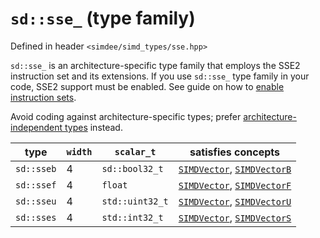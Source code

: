 # `sd::sse_` (type family)

Defined in header `<simdee/simd_types/sse.hpp>`

`sd::sse_` is an architecture-specific type family that employs the SSE2 instruction set and its extensions. If you use `sd::sse_` type family in your code, SSE2 support must be enabled. See guide on how to [enable instruction sets](../guides/config.md).

Avoid coding against architecture-specific types; prefer [architecture-independent types](vec4.md) instead.

type       | `width` | `scalar_t`      | satisfies concepts
-----------|---------|-----------------|----------------------------------------------------------------
`sd::sseb` | 4       | `sd::bool32_t`  | [`SIMDVector`](SIMDVector.md), [`SIMDVectorB`](SIMDVectorB.md)
`sd::ssef` | 4       | `float`         | [`SIMDVector`](SIMDVector.md), [`SIMDVectorF`](SIMDVectorF.md)
`sd::sseu` | 4       | `std::uint32_t` | [`SIMDVector`](SIMDVector.md), [`SIMDVectorU`](SIMDVectorU.md)
`sd::sses` | 4       | `std::int32_t`  | [`SIMDVector`](SIMDVector.md), [`SIMDVectorS`](SIMDVectorS.md)
